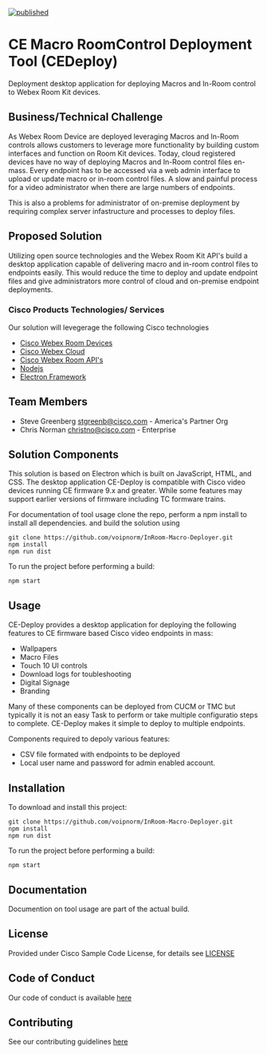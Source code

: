 [![published](https://static.production.devnetcloud.com/codeexchange/assets/images/devnet-published.svg)](https://developer.cisco.com/codeexchange/github/repo/voipnorm/InRoom-Macro-Deployer)
# CE Macro RoomControl Deployment Tool (CEDeploy)

Deployment desktop application for deploying Macros and In-Room control to Webex Room Kit devices.


## Business/Technical Challenge

As Webex Room Device are deployed leveraging Macros and In-Room controls allows customers to leverage more functionality by building custom interfaces and function on Room Kit devices. Today, cloud registered devices have no way of deploying Macros and In-Room control files en-mass. Every endpoint has to be accessed via a web admin interface to upload or update
macro or in-room control files. A slow and painful process for a video administrator when there are large numbers of endpoints. 

This is also a problems for administrator of on-premise deployment by requiring complex server infastructure and processes to deploy files.

## Proposed Solution

Utilizing open source technologies and the Webex Room Kit API's build a desktop application capable of delivering macro and in-room control files to endpoints easily. This would reduce the time to deploy and update endpoint files and give administrators more control of cloud and on-premise endpoint deployments.

### Cisco Products Technologies/ Services
Our solution will levegerage the following Cisco technologies
* [Cisco Webex Room Devices](https://www.cisco.com/c/en/us/products/collaboration-endpoints/webex-room-series/index.html)
* [Cisco Webex Cloud](https://collaborationhelp.cisco.com/article/en-us/n4lhv2s)
* [Cisco Webex Room API's](https://www.cisco.com/c/dam/en/us/td/docs/telepresence/endpoint/ce96/collaboration-endpoint-software-api-reference-guide-ce96.pdf)
* [Nodejs](https://nodejs.org/en/)
* [Electron Framework](https://electronjs.org/)

## Team Members

* Steve Greenberg <stgreenb@cisco.com> - America's Partner Org
* Chris Norman <christno@cisco.com> - Enterprise

## Solution Components


<!-- This does not need to be completed during the initial submission phase  

Provide a brief overview of the components involved with this project. e.g Python /  -->

This solution is based on Electron which is built on JavaScript, HTML, and CSS. The desktop application
CE-Deploy is compatible with Cisco video devices running CE firmware 9.x and greater. While some
features may support earlier versions of firmware including TC formware trains.

For documentation of tool usage clone the repo, perform a npm install to install all dependencies. and build the solution using
    
    git clone https://github.com/voipnorm/InRoom-Macro-Deployer.git
    npm install
    npm run dist
  
To run the project before performing a build:

    npm start


## Usage

<!-- This does not need to be completed during the initial submission phase  

Provide a brief overview of how to use the solution  -->

CE-Deploy provides a desktop application for deploying the following features to CE 
firmware based Cisco video endpoints in mass:

* Wallpapers
* Macro Files
* Touch 10 UI controls
* Download logs for toubleshooting
* Digital Signage
* Branding

Many of these components can be deployed from CUCM or TMC but typically it is not an easy
Task to perform or take multiple configuratio steps to complete. CE-Deploy makes it simple to 
deploy to multiple endpoints.

Components required to depoly various features:

* CSV file formated with endpoints to be deployed
* Local user name and password for admin enabled account.






## Installation

To download and install this project:

    git clone https://github.com/voipnorm/InRoom-Macro-Deployer.git
    npm install
    npm run dist
  
To run the project before performing a build:

    npm start



## Documentation

Documention on tool usage are part of the actual build. 


## License

Provided under Cisco Sample Code License, for details see [LICENSE](./LICENSE.md)

## Code of Conduct

Our code of conduct is available [here](./CODE_OF_CONDUCT.md)

## Contributing

See our contributing guidelines [here](./CONTRIBUTING.md)
